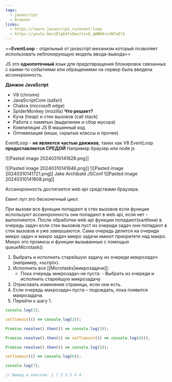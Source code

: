 ```yaml
---
tags:
  - javascript
  - browser
links:
  - https://learn.javascript.ru/event-loop
  - https://youtu.be/zDlg64fsQow?si=Q_qWBW4roJW7uElG
---
```

==**EventLoop** - отдельный от javascript механизм который позволяет использовать неблокирующую модель ввода-вывода==

JS это **однопоточный** язык для предотвращения блокировок связанных с каими-то событиями или обращениями на сервер была введена ассинхронность. 

**Движок JavaScript**
-  V8 (chrome)
-  JavaScriptCore (safari)
-  Chakra (microsoft edge)
-  SpiderMonkey (mozilla)
**Что решает?**
-  Куча (heap) и стек вызовов (call stack)
-  Работа с памятью (выделение и сбор мусора)
-  Компиляция JS B машинный код
-  Оптимизация (кеши, скрытые классы и прочее)

EventLoop - **не является частью движков**, таких как V8
EventLoop **предоставляется СРЕДОЙ** Например браузер или node js

![[Pasted image 20240310141628.png]]

![[Pasted image 20240310141646.png]]
![[Pasted image 20240310141721.png]]
Jake Archibald JSConf
![[Pasted image 20240310141808.png]]

Ассинхронность достигается web api средствами браузера.

Евент луп это бесконечный цикл.

При вызове все функции попадают в стек вызовов если функции используют ассинхронность они попадают в web api, если нет - выполняются. После обработки web api функции попадают(калбеки) в очередь задач если стек вызовов пуст из очериди задач они попадают в стек вызовов и уже завершаются. Сама очередь делится на очериди микро задач и макро задач микро задачи имеют приоритете над макро. Микро это промисы и функции вызыванные с помощью queueMicrotask()

1. Выбрать и исполнить старейшую задачу из очереди _макрозадач_ (например, «script»).
2. Исполнить все [[Microtasks|микрозадачи]]:
    - Пока очередь микрозадач не пуста: - Выбрать из очереди и исполнить старейшую микрозадачу
3. Отрисовать изменения страницы, если они есть.
4. Если очередь макрозадач пуста – подождать, пока появится макрозадача.
5. Перейти к шагу 1.

```js
console.log(1);  

setTimeout(() => console.log(2));  

Promise.resolve().then(() => console.log(3));  

Promise.resolve().then(() => setTimeout(() => console.log(4)));  

Promise.resolve().then(() => console.log(5));  

setTimeout(() => console.log(6));  

console.log(7);

// Вывод в консоли: 1 7 3 5 2 6 4.
```
